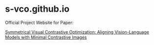 # s-vco.github.io

Official Project Website for Paper: 

[Symmetrical Visual Contrastive Optimization: Aligning Vision-Language Models with Minimal Contrastive Images](https://arxiv.org/abs/2502.13928)
